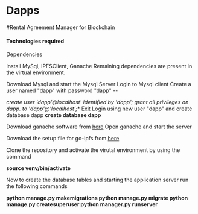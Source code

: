 # Dapps

#Rental Agreement Manager for Blockchain

#### Technologies required


Dependencies

Install MySql, IPFSClient, Ganache
Remaining dependencies are present in the virtual environment.

Download Mysql and start the Mysql Server
Login to Mysql client
Create a user named "dapp" with password "dapp" --  

**create user 'dapp'@localhost' identified by 'dapp';
grant all privileges on dapp.* to 'dapp'@'localhost';**
Exit
Login using new user "dapp" and create database dapp
**create database dapp**

Download ganache software from [here](https://github.com/trufflesuite/ganache/releases/download/v2.3.0-beta.2/Ganache-2.3.0-beta.2-win-setup.exe)
Open ganache and start the server

Download the setup file for go-ipfs from [here](https://dist.ipfs.io/#go-ipfs)

Clone the repository and activate the virutal environment by using the command

**source venv/bin/activate**

Now to create the database tables and starting the application server run the following commands

**python manage.py makemigrations
python manage.py migrate
python manage.py createsuperuser
python manager.py runserver**
